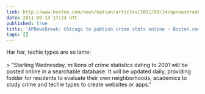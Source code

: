 ```yaml
---
link: http://www.boston.com/news/nation/articles/2011/09/14/apnewsbreak_chicago_to_publish_crime_stats_online/#
date: 2011-09-14 17:23 UTC
published: true
title: 'APNewsBreak: Chicago to publish crime stats online - Boston.com'
tags: []
---
```


Har har, techie types are so lame:<br><br>> "Starting Wednesday, millions of crime statistics dating to 2001 will be posted online in a searchable database. It will be updated daily, providing fodder for residents to evaluate their own neighborhoods, academics to study crime and techie types to create websites or apps."
